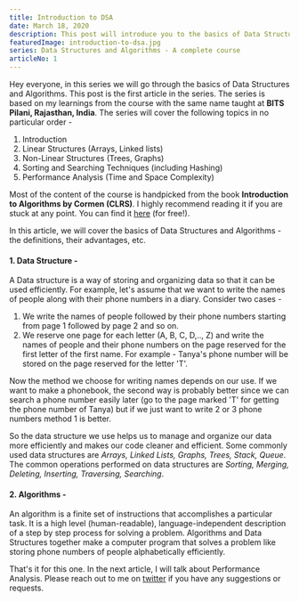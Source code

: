 ```yaml
---
title: Introduction to DSA
date: March 18, 2020
description: This post will introduce you to the basics of Data Structures and Algorithms (DSA) and take you through the content of the course.
featuredImage: introduction-to-dsa.jpg
series: Data Structures and Algorithms - A complete course
articleNo: 1
---
```

Hey everyone, in this series we will go through the basics of Data Structures and Algorithms. This post is the first article in the series. The series is based on my learnings from the course with the same name taught at **BITS Pilani, Rajasthan, India**. The series will cover the following topics in no particular order - 

1. Introduction
2. Linear Structures (Arrays, Linked lists)
3. Non-Linear Structures (Trees, Graphs)
4. Sorting and Searching Techniques (including Hashing)
5. Performance Analysis (Time and Space Complexity)

Most of the content of the course is handpicked from the book **Introduction to Algorithms by Cormen (CLRS)**. I highly recommend reading it if you are stuck at any point. You can find it [here](https://github.com/CodeClub-JU/Introduction-to-Algorithms-CLRS/blob/master/Introduction%20to%20Algorithms%20-%203rd%20Edition.pdf) (for free!).

In this article, we will cover the basics of Data Structures and Algorithms - the definitions, their advantages, etc.

#### 1. Data Structure - 

A Data structure is a way of storing and organizing data so that it can be used efficiently. For example, let's assume that we want to write the names of people along with their phone numbers in a diary. Consider two cases -

1. We write the names of people followed by their phone numbers starting from page 1 followed by page 2 and so on.
2. We reserve one page for each letter (A, B, C, D,.., Z) and write the names of people and their phone numbers on the page reserved for the first letter of the first name. For example - Tanya's phone number will be stored on the page reserved for the letter 'T'.

Now the method we choose for writing names depends on our use. If we want to make a phonebook, the second way is probably better since we can search a phone number easily later (go to the page marked 'T' for getting the phone number of Tanya) but if we just want to write 2 or 3 phone numbers method 1 is better.

So the data structure we use helps us to manage and organize our data more efficiently and makes our code cleaner and efficient. Some commonly used data structures are *Arrays, Linked Lists, Graphs, Trees, Stack, Queue*.
The common operations performed on data structures are *Sorting, Merging, Deleting, Inserting, Traversing, Searching*.

#### 2. Algorithms -

An algorithm is a finite set of instructions that accomplishes a particular task. It is a high level (human-readable), language-independent description of a step by step process for solving a problem. Algorithms and Data Structures together make a computer program that solves a problem like storing phone numbers of people alphabetically efficiently. 

That's it for this one. In the next article, I will talk about Performance Analysis. Please reach out to me on [twitter](https://twitter.com/NikhilVatss) if you have any suggestions or requests.

 